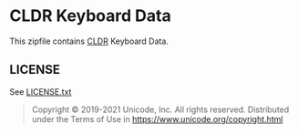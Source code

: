 # CLDR Keyboard Data

This zipfile contains [CLDR](http://cldr.unicode.org) Keyboard Data.

## LICENSE

See [LICENSE.txt](./LICENSE.txt)

>Copyright © 2019-2021 Unicode, Inc. All rights reserved.
>Distributed under the Terms of Use in https://www.unicode.org/copyright.html